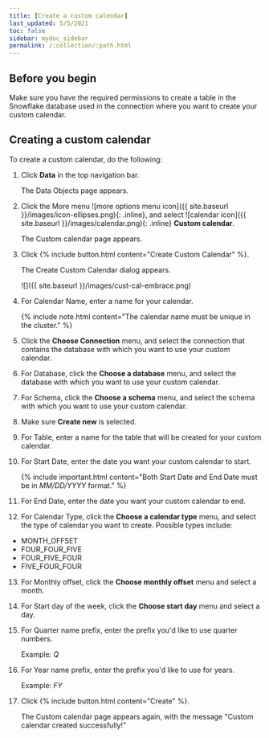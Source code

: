 ```yaml
---
title: [Create a custom calendar]
last_updated: 5/5/2021
toc: false
sidebar: mydoc_sidebar
permalink: /:collection/:path.html
---
```


## Before you begin

Make sure you have the required permissions to create a table in the Snowflake database used in the connection where you want to create your custom calendar.

## Creating a custom calendar

To create a custom calendar, do the following:

1. Click **Data** in the top navigation bar.

   The Data Objects page appears.

2. Click the More menu ![more options menu icon]({{ site.baseurl }}/images/icon-ellipses.png){: .inline}, and select ![calendar icon]({{ site.baseurl }}/images/calendar.png){: .inline} **Custom calendar**.

   The Custom calendar page appears.

3. Click {% include button.html content="Create Custom Calendar" %}.

   The Create Custom Calendar dialog appears.

   ![]({{ site.baseurl }}/images/cust-cal-embrace.png)

4. For Calendar Name, enter a name for your calendar.

   {% include note.html content="The calendar name must be unique in the cluster." %}

5. Click the **Choose Connection** menu, and select the connection that contains the database with which you want to use your custom calendar.

6. For Database, click the **Choose a database** menu, and select the database with which you want to use your custom calendar.

7. For Schema, click the **Choose a schema** menu, and select the schema with which you want to use your custom calendar.

8. Make sure **Create new** is selected.

9. For Table, enter a name for the table that will be created for your custom calendar.

10. For Start Date, enter the date you want your custom calendar to start.

    {% include important.html content="Both Start Date and End Date must be in *MM/DD/YYYY* format." %}

11. For End Date, enter the date you want your custom calendar to end.

12. For Calendar Type, click the **Choose a calendar type** menu, and select the type of calendar you want to create. Possible types include:
- MONTH_OFFSET
- FOUR_FOUR_FIVE
- FOUR_FIVE_FOUR
- FIVE_FOUR_FOUR

13. For Monthly offset, click the **Choose monthly offset** menu and select a month.

14. For Start day of the week, click the **Choose start day** menu and select a day.

15. For Quarter name prefix, enter the prefix you'd like to use quarter numbers.

    Example: *Q*

16. For Year name prefix, enter the prefix you'd like to use for years.   

    Example: *FY*

17. Click {% include button.html content="Create" %}.

    The Custom calendar page appears again, with the message "Custom calendar created successfully!"
